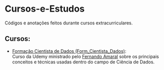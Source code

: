 # Cursos-e-Estudos
Códigos e anotações feitos durante cursos extracurriculares.

## Cursos:
- <a href="https://github.com/LucasMGuima/Cursos-e-Estudos/tree/main/Forma_Cientista_Dados">Formação Cientista de Dados (Form_Cientista_Dados)</a>:
\
Curso da Udemy ministrado pelo <a href="https://www.linkedin.com/in/fernando-amaral/">Fernando Amaral</a> sobre os principais conceitos e técnicas usadas dentro do campo de Ciência de Dados.
